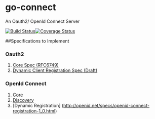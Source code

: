 # go-connect
An Oauth2/ OpenId Connect Server

[![Build Status](https://travis-ci.org/jhuntoo/go-connect.svg?branch=master)](https://travis-ci.org/jhuntoo/go-connect)[![Coverage Status](https://coveralls.io/repos/jhuntoo/go-connect/badge.svg)](https://coveralls.io/r/jhuntoo/go-connect)


##Specifications to Implement

### Oauth2
1. [Core Spec (RFC6749)]( https://tools.ietf.org/html/rfc6749)
2. [Dynamic Client Registration Spec (Draft)](https://tools.ietf.org/html/draft-ietf-oauth-dyn-reg-29) 


### OpenId Connect
1. [Core](http://openid.net/specs/openid-connect-registration-1_0.html)
2. [Discovery](http://openid.net/specs/openid-connect-discovery-1_0.html)
3. [Dynamic Registration] (http://openid.net/specs/openid-connect-registration-1_0.html)
